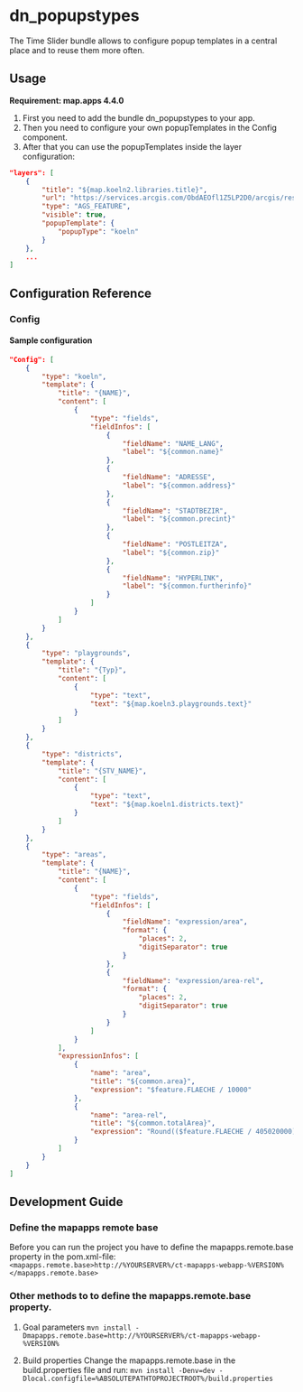 # dn_popupstypes

The Time Slider bundle allows to configure popup templates in a central place and to reuse them more often.

## Usage
**Requirement: map.apps 4.4.0**

1. First you need to add the bundle dn_popupstypes to your app.
2. Then you need to configure your own popupTemplates in the Config component.
3. After that you can use the popupTemplates inside the layer configuration:

```json
"layers": [
    {
        "title": "${map.koeln2.libraries.title}",
        "url": "https://services.arcgis.com/ObdAEOfl1Z5LP2D0/arcgis/rest/services/Köln/FeatureServer/1",
        "type": "AGS_FEATURE",
        "visible": true,
        "popupTemplate": {
            "popupType": "koeln"
        }
    },
    ...
]
```

## Configuration Reference

### Config

#### Sample configuration
```json
"Config": [
    {
        "type": "koeln",
        "template": {
            "title": "{NAME}",
            "content": [
                {
                    "type": "fields",
                    "fieldInfos": [
                        {
                            "fieldName": "NAME_LANG",
                            "label": "${common.name}"
                        },
                        {
                            "fieldName": "ADRESSE",
                            "label": "${common.address}"
                        },
                        {
                            "fieldName": "STADTBEZIR",
                            "label": "${common.precint}"
                        },
                        {
                            "fieldName": "POSTLEITZA",
                            "label": "${common.zip}"
                        },
                        {
                            "fieldName": "HYPERLINK",
                            "label": "${common.furtherinfo}"
                        }
                    ]
                }
            ]
        }
    },
    {
        "type": "playgrounds",
        "template": {
            "title": "{Typ}",
            "content": [
                {
                    "type": "text",
                    "text": "${map.koeln3.playgrounds.text}"
                }
            ]
        }
    },
    {
        "type": "districts",
        "template": {
            "title": "{STV_NAME}",
            "content": [
                {
                    "type": "text",
                    "text": "${map.koeln1.districts.text}"
                }
            ]
        }
    },
    {
        "type": "areas",
        "template": {
            "title": "{NAME}",
            "content": [
                {
                    "type": "fields",
                    "fieldInfos": [
                        {
                            "fieldName": "expression/area",
                            "format": {
                                "places": 2,
                                "digitSeparator": true
                            }
                        },
                        {
                            "fieldName": "expression/area-rel",
                            "format": {
                                "places": 2,
                                "digitSeparator": true
                            }
                        }
                    ]
                }
            ],
            "expressionInfos": [
                {
                    "name": "area",
                    "title": "${common.area}",
                    "expression": "$feature.FLAECHE / 10000"
                },
                {
                    "name": "area-rel",
                    "title": "${common.totalArea}",
                    "expression": "Round(($feature.FLAECHE / 405020000)*100,2)"
                }
            ]
        }
    }
]
```

## Development Guide
### Define the mapapps remote base
Before you can run the project you have to define the mapapps.remote.base property in the pom.xml-file:
`<mapapps.remote.base>http://%YOURSERVER%/ct-mapapps-webapp-%VERSION%</mapapps.remote.base>`

### Other methods to to define the mapapps.remote.base property.
1. Goal parameters
`mvn install -Dmapapps.remote.base=http://%YOURSERVER%/ct-mapapps-webapp-%VERSION%`

2. Build properties
Change the mapapps.remote.base in the build.properties file and run:
`mvn install -Denv=dev -Dlocal.configfile=%ABSOLUTEPATHTOPROJECTROOT%/build.properties`
